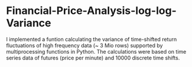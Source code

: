# Financial-Price-Analysis-log-log-Variance

I implemented a funtion calculating the variance of time-shifted return fluctuations of high frequency data (~ 3 Mio rows) supported by multiprocessing functions in Python. The calculations were based on time series data of futures (price per minute) and 10000 discrete time shifts. 
